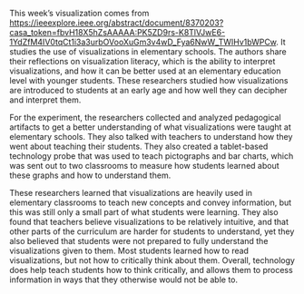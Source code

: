 This week’s visualization comes from https://ieeexplore.ieee.org/abstract/document/8370203?casa_token=fbvH18X5hZsAAAAA:PK5ZD9rs-K8TlVJwE6-1YdZfM4IV0tqCt1i3a3urbOVooXuGm3v4wD_Fya6NwW_TWIHv1bWPCw. It studies the use of visualizations in elementary schools. The authors share their reflections on visualization literacy, which is the ability to interpret visualizations, and how it can be better used at an elementary education level with younger students. These researchers studied how visualizations are introduced to students at an early age and how well they can decipher and interpret them.

For the experiment, the researchers collected and analyzed pedagogical artifacts to get a better understanding of what visualizations were taught at elementary schools. They also talked with teachers to understand how they went about teaching their students. They also created a tablet-based technology probe that was used to teach pictographs and bar charts, which was sent out to two classrooms to measure how students learned about these graphs and how to understand them. 

These researchers learned that visualizations are heavily used in elementary classrooms to teach new concepts and convey information, but this was still only a small part of what students were learning. They also found that teachers believe visualizations to be relatively intuitive, and that other parts of the curriculum are harder for students to understand, yet they also believed that students were not prepared to fully understand the visualizations given to them. Most students learned how to read visualizations, but not how to critically think about them. Overall, technology does help teach students how to think critically, and allows them to process information in ways that they otherwise would not be able to. 

